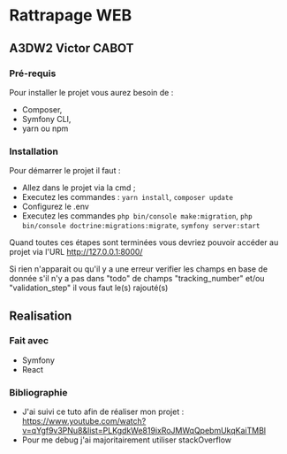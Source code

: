 # Rattrapage WEB
## A3DW2 Victor CABOT
### Pré-requis

Pour installer le projet vous aurez besoin de :
* Composer,
* Symfony CLI,
* yarn ou npm

### Installation


Pour démarrer le projet il faut :
- Allez dans le projet via la cmd ;
- Executez les commandes : ``yarn install``, ``composer update``
- Configurez le .env
- Executez les commandes ``php bin/console make:migration``, ``php bin/console doctrine:migrations:migrate``,  ``symfony server:start``

Quand toutes ces étapes sont terminées vous devriez pouvoir accéder au projet via l'URL http://127.0.0.1:8000/

Si rien n'apparait ou qu'il y a une erreur verifier les champs en base de donnée s'il n'y a pas dans "todo" de champs "tracking_number" et/ou "validation_step" il vous faut le(s) rajouté(s)


## Realisation
### Fait avec

* Symfony
* React

### Bibliographie

* J'ai suivi ce tuto afin de réaliser mon projet : https://www.youtube.com/watch?v=qYgf9v3PNu8&list=PLKgdkWe819ixRoJMWqQpebmUkqKaiTMBl
* Pour me debug j'ai majoritairement utiliser stackOverflow
